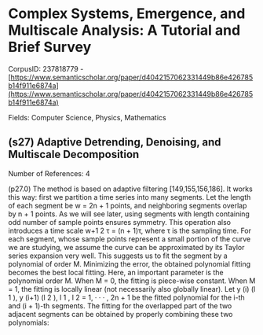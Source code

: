 # Complex Systems, Emergence, and Multiscale Analysis: A Tutorial and Brief Survey

CorpusID: 237818779 - [https://www.semanticscholar.org/paper/d4042157062331449b86e426785b14f911e6874a](https://www.semanticscholar.org/paper/d4042157062331449b86e426785b14f911e6874a)

Fields: Computer Science, Physics, Mathematics

## (s27) Adaptive Detrending, Denoising, and Multiscale Decomposition
Number of References: 4

(p27.0) The method is based on adaptive filtering [149,155,156,186]. It works this way: first we partition a time series into many segments. Let the length of each segment be w = 2n + 1 points, and neighboring segments overlap by n + 1 points. As we will see later, using segments with length containing odd number of sample points ensures symmetry. This operation also introduces a time scale w+1 2 τ = (n + 1)τ, where τ is the sampling time. For each segment, whose sample points represent a small portion of the curve we are studying, we assume the curve can be approximated by its Taylor series expansion very well. This suggests us to fit the segment by a polynomial of order M. Minimizing the error, the obtained polynomial fitting becomes the best local fitting. Here, an important parameter is the polynomial order M. When M = 0, the fitting is piece-wise constant. When M = 1, the fitting is locally linear (not necessarily also globally linear). Let y (i) (l 1 ), y (i+1) (l 2 ), l 1 , l 2 = 1, · · · , 2n + 1 be the fitted polynomial for the i-th and (i + 1)-th segments. The fitting for the overlapped part of the two adjacent segments can be obtained by properly combining these two polynomials:
